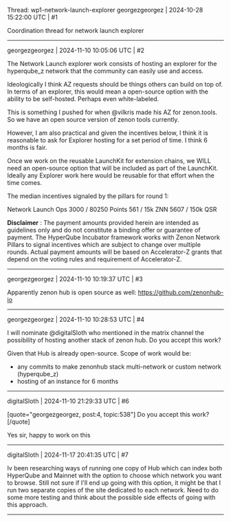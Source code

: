 Thread: wp1-network-launch-explorer
georgezgeorgez | 2024-10-28 15:22:00 UTC | #1

Coordination thread for network launch explorer

-------------------------

georgezgeorgez | 2024-11-10 10:05:06 UTC | #2

The Network Launch explorer work consists of hosting an explorer for the hyperqube_z network that the community can easily use and access.

Ideologically I think AZ requests should be things others can build on top of.
In terms of an explorer, this would mean a open-source option with the ability to be self-hosted. Perhaps even white-labeled.

This is something I pushed for when @vilkris made his AZ for zenon.tools. So we have an open source version of zenon tools currently.

However, I am also practical and given the incentives below, I think it is reasonable to ask for Explorer hosting for a set period of time. I think 6 months is fair.

Once we work on the reusable LaunchKit for extension chains, we WILL need an open-source option that will be included as part of the LaunchKit. Ideally any Explorer work here would be reusable for that effort when the time comes.

The median incentives signaled by the pillars for round 1:

Network Launch Ops
3000 / 80250 Points
561 / 15k ZNN
5607 / 150k QSR

**Disclaimer** : The payment amounts provided herein are intended as guidelines only and do not constitute a binding offer or guarantee of payment. The HyperQube Incubator framework works with Zenon Network Pillars to signal incentives which are subject to change over multiple rounds. Actual payment amounts will be based on Accelerator-Z grants that depend on the voting rules and requirement of Accelerator-Z.

-------------------------

georgezgeorgez | 2024-11-10 10:19:37 UTC | #3

Apparently zenon hub is open source as well:
https://github.com/zenonhub-io

-------------------------

georgezgeorgez | 2024-11-10 10:28:53 UTC | #4

I will nominate @digitalSloth who mentioned in the matrix channel the possibility of hosting another stack of zenon hub. Do you accept this work?

Given that Hub is already open-source. Scope of work would be:
- any commits to make zenonhub stack multi-network or custom network (hyperqube_z)
- hosting of an instance for 6 months

-------------------------

digitalSloth | 2024-11-10 21:29:33 UTC | #6

[quote="georgezgeorgez, post:4, topic:538"]
Do you accept this work?
[/quote]

Yes sir, happy to work on this

-------------------------

digitalSloth | 2024-11-17 20:41:35 UTC | #7

Iv been researching ways of running one copy of Hub which can index both HyperQube and Mainnet with the option to choose which network you want to browse. Still not sure if I'll end up going with this option, it might be that I run two separate copies of the site dedicated to each network. Need to do some more testing and think about the possible side effects of going with this approach.

-------------------------

